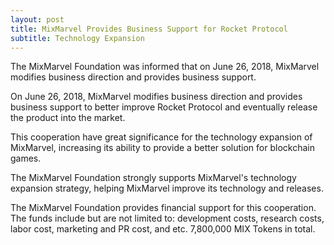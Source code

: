 ```yaml
---
layout: post
title: MixMarvel Provides Business Support for Rocket Protocol
subtitle: Technology Expansion
---
```


The MixMarvel Foundation was informed that on June 26, 2018, MixMarvel modifies business direction and provides business support. 

On June 26, 2018, MixMarvel modifies business direction and provides business support to better improve Rocket Protocol and eventually release the product into the market. 

This cooperation have great significance for the technology expansion of MixMarvel, increasing its ability to provide a better solution for blockchain games. 

The MixMarvel Foundation strongly supports MixMarvel's technology expansion strategy, helping MixMarvel improve its technology and releases. 

The MixMarvel Foundation provides financial support for this cooperation. The funds include but are not limited to: development costs, research costs, labor cost, marketing and PR cost, and etc. 7,800,000 MIX Tokens in total. 
